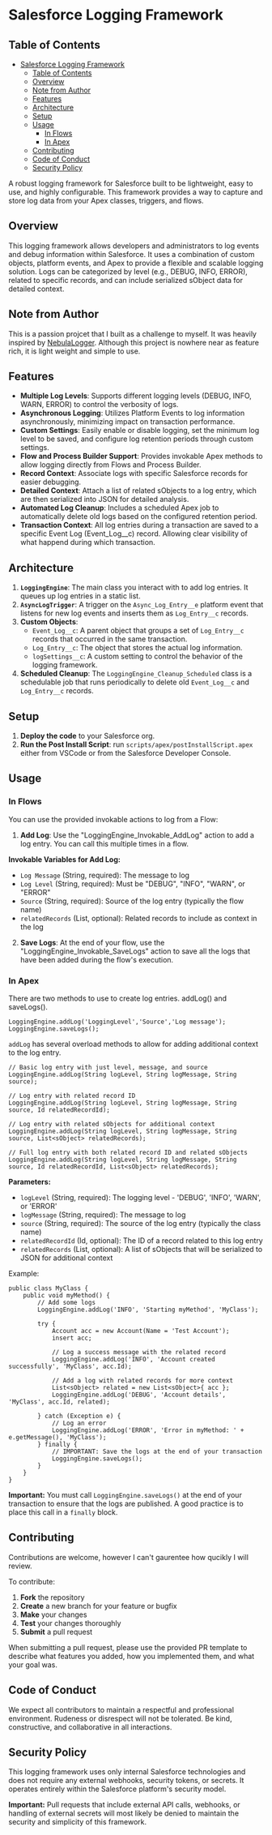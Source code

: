 # Salesforce Logging Framework

## Table of Contents
- [Salesforce Logging Framework](#salesforce-logging-framework)
  - [Table of Contents](#table-of-contents)
  - [Overview](#overview)
  - [Note from Author](#note-from-author)
  - [Features](#features)
  - [Architecture](#architecture)
  - [Setup](#setup)
  - [Usage](#usage)
    - [In Flows](#in-flows)
    - [In Apex](#in-apex)
  - [Contributing](#contributing)
  - [Code of Conduct](#code-of-conduct)
  - [Security Policy](#security-policy)

A robust logging framework for Salesforce built to be lightweight, easy to use, and highly configurable. This framework provides a way to capture and store log data from your Apex classes, triggers, and flows.

## Overview

This logging framework allows developers and administrators to log events and debug information within Salesforce. It uses a combination of custom objects, platform events, and Apex to provide a flexible and scalable logging solution. Logs can be categorized by level (e.g., DEBUG, INFO, ERROR), related to specific records, and can include serialized sObject data for detailed context.

## Note from Author
This is a passion projcet that I built as a challenge to myself. It was heavily inspired by [NebulaLogger](https://github.com/jongpie/NebulaLogger). Although this project is nowhere near as feature rich, it is light weight and simple to use.

## Features

-   **Multiple Log Levels**: Supports different logging levels (DEBUG, INFO, WARN, ERROR) to control the verbosity of logs.
-   **Asynchronous Logging**: Utilizes Platform Events to log information asynchronously, minimizing impact on transaction performance.
-   **Custom Settings**: Easily enable or disable logging, set the minimum log level to be saved, and configure log retention periods through custom settings.
-   **Flow and Process Builder Support**: Provides invokable Apex methods to allow logging directly from Flows and Process Builder.
-   **Record Context**: Associate logs with specific Salesforce records for easier debugging.
-   **Detailed Context**: Attach a list of related sObjects to a log entry, which are then serialized into JSON for detailed analysis.
-   **Automated Log Cleanup**: Includes a scheduled Apex job to automatically delete old logs based on the configured retention period.
-   **Transaction Context**: All log entries during a transaction are saved to a specific Event Log (Event_Log__c) record. Allowing clear visibility of what happend during which transaction.

## Architecture

1.  **`LoggingEngine`**: The main class you interact with to add log entries. It queues up log entries in a static list.
2.  **`AsyncLogTrigger`**: A trigger on the `Async_Log_Entry__e` platform event that listens for new log events and inserts them as `Log_Entry__c` records.
3.  **Custom Objects**:
    -   `Event_Log__c`: A parent object that groups a set of `Log_Entry__c` records that occurred in the same transaction.
    -   `Log_Entry__c`: The object that stores the actual log information.
    -   `logSettings__c`: A custom setting to control the behavior of the logging framework.
4.  **Scheduled Cleanup**: The `LoggingEngine_Cleanup_Scheduled` class is a schedulable job that runs periodically to delete old `Event_Log__c` and `Log_Entry__c` records.

## Setup

1.  **Deploy the code** to your Salesforce org.
2.  **Run the Post Install Script**: run `scripts/apex/postInstallScript.apex` either from VSCode or from the Salesforce Developer Console.


## Usage
### In Flows

You can use the provided invokable actions to log from a Flow:

1.  **Add Log**: Use the "LoggingEngine_Invokable_AddLog" action to add a log entry. You can call this multiple times in a flow.

**Invokable Variables for Add Log:**
- `Log Message` (String, required): The message to log
- `Log Level` (String, required): Must be "DEBUG", "INFO", "WARN", or "ERROR"
- `Source` (String, required): Source of the log entry (typically the flow name)
- `relatedRecords` (List<sObject>, optional): Related records to include as context in the log

2.  **Save Logs**: At the end of your flow, use the "LoggingEngine_Invokable_SaveLogs" action to save all the logs that have been added during the flow's execution.


### In Apex
There are two methods to use to create log entries. addLog() and saveLogs().
```apex
LoggingEngine.addLog('LoggingLevel','Source','Log message');
LoggingEngine.saveLogs();
```

`addLog` has several overload methods to allow for adding additional context to the log entry.

```apex
// Basic log entry with just level, message, and source
LoggingEngine.addLog(String logLevel, String logMessage, String source);

// Log entry with related record ID
LoggingEngine.addLog(String logLevel, String logMessage, String source, Id relatedRecordId);

// Log entry with related sObjects for additional context
LoggingEngine.addLog(String logLevel, String logMessage, String source, List<sObject> relatedRecords);

// Full log entry with both related record ID and related sObjects
LoggingEngine.addLog(String logLevel, String logMessage, String source, Id relatedRecordId, List<sObject> relatedRecords);
```

**Parameters:**
- `logLevel` (String, required): The logging level - 'DEBUG', 'INFO', 'WARN', or 'ERROR'
- `logMessage` (String, required): The message to log
- `source` (String, required): The source of the log entry (typically the class name)
- `relatedRecordId` (Id, optional): The ID of a record related to this log entry
- `relatedRecords` (List<sObject>, optional): A list of sObjects that will be serialized to JSON for additional context


Example:
```apex
public class MyClass {
    public void myMethod() {
        // Add some logs
        LoggingEngine.addLog('INFO', 'Starting myMethod', 'MyClass');

        try {
            Account acc = new Account(Name = 'Test Account');
            insert acc;

            // Log a success message with the related record
            LoggingEngine.addLog('INFO', 'Account created successfully', 'MyClass', acc.Id);

            // Add a log with related records for more context
            List<sObject> related = new List<sObject>{ acc };
            LoggingEngine.addLog('DEBUG', 'Account details', 'MyClass', acc.Id, related);

        } catch (Exception e) {
            // Log an error
            LoggingEngine.addLog('ERROR', 'Error in myMethod: ' + e.getMessage(), 'MyClass');
        } finally {
            // IMPORTANT: Save the logs at the end of your transaction
            LoggingEngine.saveLogs();
        }
    }
}
```

**Important:** You must call `LoggingEngine.saveLogs()` at the end of your transaction to ensure that the logs are published. A good practice is to place this call in a `finally` block.

## Contributing

Contributions are welcome, however I can't gaurentee how qucikly I will review.

To contribute:

1. **Fork** the repository
2. **Create** a new branch for your feature or bugfix
3. **Make** your changes
4. **Test** your changes thoroughly
5. **Submit** a pull request

When submitting a pull request, please use the provided PR template to describe what features you added, how you implemented them, and what your goal was.

## Code of Conduct

We expect all contributors to maintain a respectful and professional environment. Rudeness or disrespect will not be tolerated. Be kind, constructive, and collaborative in all interactions.

## Security Policy

This logging framework uses only internal Salesforce technologies and does not require any external webhooks, security tokens, or secrets. It operates entirely within the Salesforce platform's security model.

**Important:** Pull requests that include external API calls, webhooks, or handling of external secrets will most likely be denied to maintain the security and simplicity of this framework.
